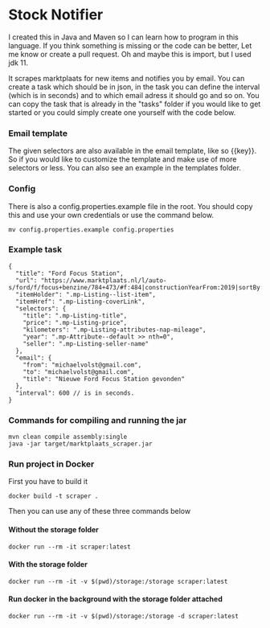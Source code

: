 # Stock Notifier

I created this in Java and Maven so I can learn how to program in this language. 
If you think something is missing or the code can be better, Let me know or create a pull request.
Oh and maybe this is import, but I used jdk 11.

It scrapes marktplaats for new items and notifies you by email. 
You can create a task which should be in json, in the task you can define the interval (which is in seconds) and to which email adress it should go and so on. You can copy the task that is already in the "tasks" folder if you would like to get started or you could simply create one yourself with the code below.

### Email template
The given selectors are also available in the email template, like so {{key}}. 
So if you would like to customize the template and make use of more selectors or less.
You can also see an example in the templates folder.

### Config
There is also a config.properties.example file in the root. You should copy this and use your own credentials or use the command below.

```
mv config.properties.example config.properties
```

### Example task
```
{
  "title": "Ford Focus Station",
  "url": "https://www.marktplaats.nl/l/auto-s/ford/f/focus+benzine/784+473/#f:484|constructionYearFrom:2019|sortBy:SORT_INDEX|sortOrder:DECREASING",
  "itemHolder": ".mp-Listing--list-item",
  "itemHref": ".mp-Listing-coverLink",
  "selectors": {
    "title": ".mp-Listing-title",
    "price": ".mp-Listing-price",
    "kilometers": ".mp-Listing-attributes-nap-mileage",
    "year": ".mp-Attribute--default >> nth=0",
    "seller": ".mp-Listing-seller-name"
  },
  "email": {
    "from": "michaelvolst@gmail.com",
    "to": "michaelvolst@gmail.com",
    "title": "Nieuwe Ford Focus Station gevonden"
  },
  "interval": 600 // is in seconds.
}
```

### Commands for compiling and running the jar
```
mvn clean compile assembly:single
java -jar target/marktplaats_scraper.jar
```

### Run project in Docker

First you have to build it
```
docker build -t scraper .
```

Then you can use any of these three commands below

#### Without the storage folder
```
docker run --rm -it scraper:latest
```
#### With the storage folder
```
docker run --rm -it -v $(pwd)/storage:/storage scraper:latest
```

#### Run docker in the background with the storage folder attached
```
docker run --rm -it -v $(pwd)/storage:/storage -d scraper:latest
```